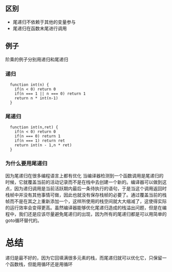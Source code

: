 ## 区别
- 尾递归不依赖于其他的变量参与
- 尾递归在函数末尾进行调用

## 例子
阶乘的例子分别用递归和尾递归
### 递归

```
  function int(n) {
    if(n < 0) return 0
    if(n === 1 || n === 0) return 1
    return n * int(n-1)
  }
```

### 尾递归

```
  function int(n,ret) {
    if(n < 0) return 0
    if(n === 0) return 1
    if(n === 1) return ret
    return int(n - 1,n * ret)
  }
```

### 为什么要用尾递归
因为尾递归在很多编程语言上都有优化
当编译器检测到一个函数调用是尾递归的时候，它就覆盖当前的活动记录而不是在栈中去创建一个新的。编译器可以做到这点，因为递归调用是当前活跃期内最后一条待执行的语句，于是当这个调用返回时栈帧中并没有其他事情可做，因此也就没有保存栈帧的必要了。通过覆盖当前的栈帧而不是在其之上重新添加一个，这样所使用的栈空间就大大缩减了，这使得实际的运行效率会变得更高。虽然编译器能够优化尾递归造成的栈溢出问题，但是在编程中，我们还是应该尽量避免尾递归的出现，因为所有的尾递归都是可以用简单的goto循环替代的。

# 总结
递归是最不好的，因为它回填满很多元素的栈，而尾递归就可以优化它，只保留一个函数栈，但能用循环还是用循环
